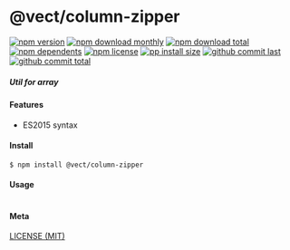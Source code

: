 # @vect/column-zipper

[![npm version][badge-npm-version]][url-npm]
[![npm download monthly][badge-npm-download-monthly]][url-npm]
[![npm download total][badge-npm-download-total]][url-npm]
[![npm dependents][badge-npm-dependents]][url-github]
[![npm license][badge-npm-license]][url-npm]
[![pp install size][badge-pp-install-size]][url-pp]
[![github commit last][badge-github-last-commit]][url-github]
[![github commit total][badge-github-commit-count]][url-github]

[//]: <> (Shields)
[badge-npm-version]: https://flat.badgen.net/npm/v/@vect/column-zipper
[badge-npm-download-monthly]: https://flat.badgen.net/npm/dm/@vect/column-zipper
[badge-npm-download-total]:https://flat.badgen.net/npm/dt/@vect/column-zipper
[badge-npm-dependents]: https://flat.badgen.net/npm/dependents/@vect/column-zipper
[badge-npm-license]: https://flat.badgen.net/npm/license/@vect/column-zipper
[badge-pp-install-size]: https://flat.badgen.net/packagephobia/install/@vect/column-zipper
[badge-github-last-commit]: https://flat.badgen.net/github/last-commit/hoyeungw/vect
[badge-github-commit-count]: https://flat.badgen.net/github/commits/hoyeungw/vect

[//]: <> (Link)
[url-npm]: https://npmjs.org/package/@vect/column-zipper
[url-pp]: https://packagephobia.now.sh/result?prev=@vect/column-zipper
[url-github]: https://github.com/hoyeungw/vect

##### Util for array

#### Features

- ES2015 syntax

#### Install
```console
$ npm install @vect/column-zipper
```

#### Usage
```js
```

#### Meta
[LICENSE (MIT)](LICENSE)
